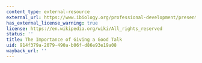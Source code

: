 ```yaml
---
content_type: external-resource
external_url: https://www.ibiology.org/professional-development/presentation-skills/
has_external_license_warning: true
license: https://en.wikipedia.org/wiki/All_rights_reserved
status: ''
title: The Importance of Giving a Good Talk
uid: 914f379a-2079-490a-b06f-d86e93e19a08
wayback_url: ''
---
```

